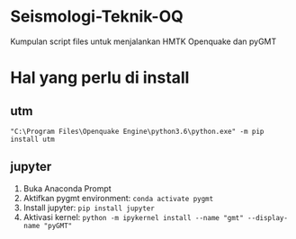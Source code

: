 # Seismologi-Teknik-OQ
Kumpulan script files untuk menjalankan HMTK Openquake dan pyGMT

# Hal yang perlu di install
## utm
```
"C:\Program Files\Openquake Engine\python3.6\python.exe" -m pip install utm
```

## jupyter
1. Buka Anaconda Prompt
2. Aktifkan pygmt environment: `conda activate pygmt`
3. Install jupyter: `pip install jupyter`
4. Aktivasi kernel: `python -m ipykernel install --name "gmt" --display-name "pyGMT"`
